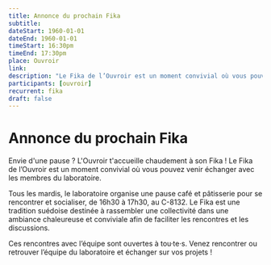 ```yaml
---
title: Annonce du prochain Fika
subtitle:
dateStart: 1960-01-01
dateEnd: 1960-01-01
timeStart: 16:30pm
timeEnd: 17:30pm
place: Ouvroir
link: 
description: "Le Fika de l’Ouvroir est un moment convivial où vous pouvez venir échanger avec les membres du laboratoire"
participants: [ouvroir]
recurrent: fika
draft: false
---
```


# Annonce du prochain Fika

Envie d'une pause ? L'Ouvroir t'accueille chaudement à son Fika ! Le Fika de l’Ouvroir est un moment convivial où vous pouvez venir échanger avec les membres du laboratoire.

Tous les mardis, le laboratoire organise une pause café et pâtisserie pour se rencontrer et socialiser, de 16h30 à 17h30, au C-8132. Le Fika est une tradition suédoise destinée à rassembler une collectivité dans une ambiance chaleureuse et conviviale afin de faciliter les rencontres et les discussions.

Ces rencontres avec l’équipe sont ouvertes à tou·te·s. Venez rencontrer ou retrouver l’équipe du laboratoire et échanger sur vos projets !
